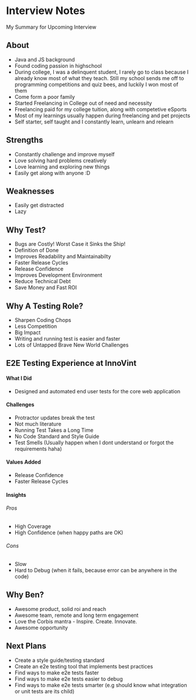 # Interview Notes

My Summary for Upcoming Interview

## About

- Java and JS background
- Found coding passion in highschool
- During college, I was a delinquent student, I rarely go to class because I already know most of what they teach. Still my school sends me off to programming competitions and quiz bees, and luckily I won most of them
- Come form a poor family
- Started Freelancing in College out of need and necessity
- Freelancing paid for my college tuition, along with competetive eSports
- Most of my learnings usually happen during freelancing and pet projects
- Self starter, self taught and I constantly learn, unlearn and relearn

## Strengths

- Constantly challenge and improve myself
- Love solving hard problems creatively
- Love learning and exploring new things
- Easily get along with anyone :D

## Weaknesses

- Easily get distracted
- Lazy

## Why Test?

- Bugs are Costly! Worst Case it Sinks the Ship!
- Definition of Done
- Improves Readability and Maintainabilty
- Faster Release Cycles
- Release Confidence
- Improves Development Environment
- Reduce Technical Debt
- Save Money and Fast ROI

## Why A Testing Role?

- Sharpen Coding Chops
- Less Competition
- Big Impact
- Writing and running test is easier and faster
- Lots of Untapped Brave New World Challenges

## E2E Testing Experience at InnoVint

#### What I Did
- Designed and automated end user tests for the core web application

#### Challenges
- Protractor updates break the test
- Not much literature
- Running Test Takes a Long Time
- No Code Standard and Style Guide
- Test Smells (Usually happen when I dont understand or forgot the requirements haha)

#### Values Added
- Release Confidence
- Faster Release Cycles

#### Insights

###### Pros

- High Coverage
- High Confidence (when happy paths are OK)

###### Cons

- Slow
- Hard to Debug (when it fails, because error can be anywhere in the code)

## Why Ben?
- Awesome product, solid roi and reach
- Awesome team, remote and long term engagement
- Love the Corbis mantra - Inspire. Create. Innovate.
- Awesome opportunity

## Next Plans
- Create a style guide/testing standard
- Create an e2e testing tool that implements best practices
- Find ways to make e2e tests faster
- Find ways to make e2e tests easier to debug
- Find ways to make e2e tests smarter (e.g should know what integration or unit tests are its child)

